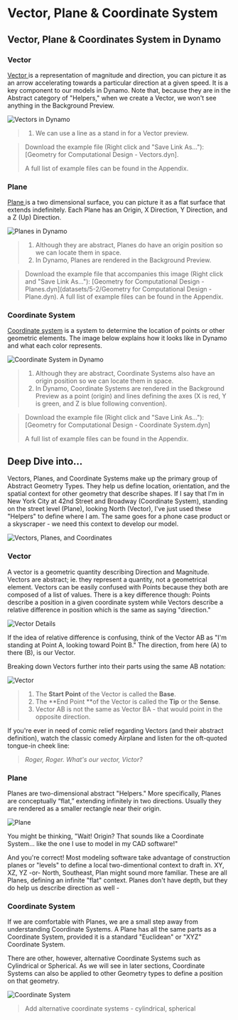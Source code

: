 # Vector, Plane & Coordinate System

## Vector, Plane & Coordinates System in Dynamo

### Vector

[Vector ](5-2\_vectors.md#vector-1)is a representation of magnitude and direction, you can picture it as an arrow accelerating towards a particular direction at a given speed. It is a key component to our models in Dynamo. Note that, because they are in the Abstract category of "Helpers," when we create a Vector, we won't see anything in the Background Preview.

![Vectors in Dynamo](<../../.gitbook/assets/Geometry for Computational Design  - vectors.jpg>)

> 1. We can use a line as a stand in for a Vector preview.

> Download the example file (Right click and "Save Link As..."): \[Geometry for Computational Design - Vectors.dyn].
>
> A full list of example files can be found in the Appendix.

### Plane

[Plane ](5-2\_vectors.md#plane-1)is a two dimensional surface, you can picture it as a flat surface that extends indefinitely. Each Plane has an Origin, X Direction, Y Direction, and a Z (Up) Direction.

![Planes in Dynamo](<../../.gitbook/assets/Geometry for Computational Design  - plane.jpg>)

> 1. Although they are abstract, Planes do have an origin position so we can locate them in space.
> 2. In Dynamo, Planes are rendered in the Background Preview.

> Download the example file that accompanies this image (Right click and "Save Link As..."): \[Geometry for Computational Design - Planes.dyn]\(datasets/5-2/Geometry for Computational Design - Plane.dyn). A full list of example files can be found in the Appendix.

### Coordinate System

[Coordinate system](5-2\_vectors.md#coordinate-system-1) is a system to determine the location of points or other geometric elements. The image below explains how it looks like in Dynamo and what each color represents.

![Coordinate System in Dynamo](<../../.gitbook/assets/Geometry for Computational Design - Coordinate.jpg>)

> 1. Although they are abstract, Coordinate Systems also have an origin position so we can locate them in space.
> 2. In Dynamo, Coordinate Systems are rendered in the Background Preview as a point (origin) and lines defining the axes (X is red, Y is green, and Z is blue following convention).

> Download the example file (Right click and "Save Link As..."): \[Geometry for Computational Design - Coordinate System.dyn]
>
> A full list of example files can be found in the Appendix.

## Deep Dive into...

Vectors, Planes, and Coordinate Systems make up the primary group of Abstract Geometry Types. They help us define location, orientation, and the spatial context for other geometry that describe shapes. If I say that I'm in New York City at 42nd Street and Broadway (Coordinate System), standing on the street level (Plane), looking North (Vector), I've just used these "Helpers" to define where I am. The same goes for a phone case product or a skyscraper - we need this context to develop our model.

![Vectors, Planes, and Coordinates](../../.gitbook/assets/VectorsPlanesCoodinates.jpg)

### Vector

A vector is a geometric quantity describing Direction and Magnitude. Vectors are abstract; ie. they represent a quantity, not a geometrical element. Vectors can be easily confused with Points because they both are composed of a list of values. There is a key difference though: Points describe a position in a given coordinate system while Vectors describe a relative difference in position which is the same as saying "direction."

![Vector Details](../../.gitbook/assets/Vector-Detailed.jpg)

If the idea of relative difference is confusing, think of the Vector AB as "I'm standing at Point A, looking toward Point B." The direction, from here (A) to there (B), is our Vector.

Breaking down Vectors further into their parts using the same AB notation:

![Vector](../../.gitbook/assets/Vector.jpg)

> 1. The **Start Point** of the Vector is called the **Base**.
> 2. The \*\*End Point \*\*of the Vector is called the **Tip** or the **Sense**.
> 3. Vector AB is not the same as Vector BA - that would point in the opposite direction.

If you're ever in need of comic relief regarding Vectors (and their abstract definition), watch the classic comedy Airplane and listen for the oft-quoted tongue-in cheek line:

> _Roger, Roger. What's our vector, Victor?_

### Plane

Planes are two-dimensional abstract "Helpers." More specifically, Planes are conceptually “flat,” extending infinitely in two directions. Usually they are rendered as a smaller rectangle near their origin.

![Plane](../../.gitbook/assets/Plane.jpg)

You might be thinking, "Wait! Origin? That sounds like a Coordinate System... like the one I use to model in my CAD software!"

And you're correct! Most modeling software take advantage of construction planes or "levels" to define a local two-dimentional context to draft in. XY, XZ, YZ -or- North, Southeast, Plan might sound more familiar. These are all Planes, defining an infinite "flat" context. Planes don't have depth, but they do help us describe direction as well -

### Coordinate System

If we are comfortable with Planes, we are a small step away from understanding Coordinate Systems. A Plane has all the same parts as a Coordinate System, provided it is a standard "Euclidean" or "XYZ" Coordinate System.

There are other, however, alternative Coordinate Systems such as Cylindrical or Spherical. As we will see in later sections, Coordinate Systems can also be applied to other Geometry types to define a position on that geometry.

![Coordinate System](../../.gitbook/assets/CoordinateSystem.jpg)

> Add alternative coordinate systems - cylindrical, spherical
